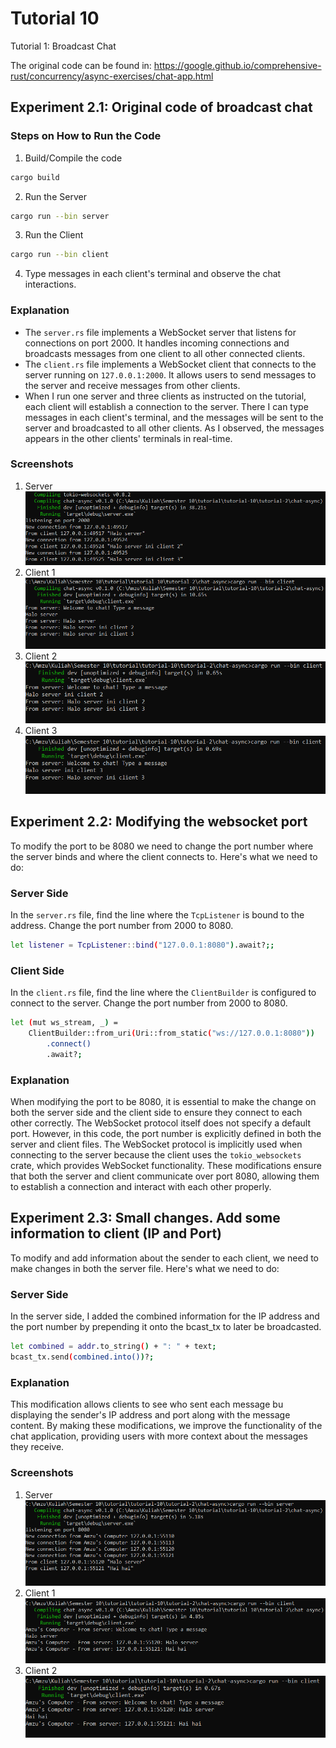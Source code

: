 # Tutorial 10
Tutorial 1: Broadcast Chat

The original code can be found in: https://google.github.io/comprehensive-rust/concurrency/async-exercises/chat-app.html

## Experiment 2.1: Original code of broadcast chat
### Steps on How to Run the Code
1. Build/Compile the code
```bash
cargo build 
 ```
2. Run the Server
```bash
cargo run --bin server
```
3. Run the Client
```bash
cargo run --bin client
```
4. Type messages in each client's terminal and observe the chat interactions.

### Explanation
* The `server.rs` file implements a WebSocket server that listens for connections on port 2000. It handles incoming connections and broadcasts messages from one client to all other connected clients.
* The `client.rs` file implements a WebSocket client that connects to the server running on `127.0.0.1:2000`. It allows users to send messages to the server and receive messages from other clients.
* When I run one server and three clients as instructed on the tutorial, each client will establish a connection to the server. There I can type messages in each client's terminal, and the messages will be sent to the server and broadcasted to all other clients. As I observed, the messages appears in the other clients' terminals in real-time.

### Screenshots
1. Server
![Server](assets/images/exp2-1-server.png)
2. Client 1
![Client 1](assets/images/exp2-1-client-1.png)
3. Client 2
![Client 2](assets/images/exp2-1-client-2.png)
4. Client 3
![Client 3](assets/images/exp2-1-client-3.png)

## Experiment 2.2: Modifying the websocket port
To modify the port to be 8080 we need to change the port number where the server binds and where the client connects to. Here's what we need to do:

### Server Side
In the `server.rs` file, find the line where the `TcpListener` is bound to the address. Change the port number from 2000 to 8080.
```bash
let listener = TcpListener::bind("127.0.0.1:8080").await?;;
```

### Client Side
In the `client.rs` file, find the line where the `ClientBuilder` is configured to connect to the server. Change the port number from 2000 to 8080.
```bash
let (mut ws_stream, _) = 
    ClientBuilder::from_uri(Uri::from_static("ws://127.0.0.1:8080"))
        .connect()
        .await?;
```

### Explanation
When modifying the port to be 8080, it is essential to make the change on both the server side and the client side to ensure they connect to each other correctly. The WebSocket protocol itself does not specify a default port. However, in this code, the port number is explicitly defined in both the server and client files. The WebSocket protocol is implicitly used when connecting to the server because the client uses the `tokio_websockets` crate, which provides WebSocket functionality. These modifications ensure that both the server and client communicate over port 8080, allowing them to establish a connection and interact with each other properly.

## Experiment 2.3: Small changes. Add some information to client (IP and Port)
To modify and add information about the sender to each client, we need to make changes in both the server file. Here's what we need to do:

### Server Side
In the server side, I added the combined information for the IP address and the port number by prepending it onto the bcast_tx to later be broadcasted.
```bash
let combined = addr.to_string() + ": " + text;
bcast_tx.send(combined.into())?;
```

### Explanation
This modification allows clients to see who sent each message bu displaying the sender's IP address and port along with the message content. By making these modifications, we improve the functionality of the chat application, providing users with more context about the messages they receive.

### Screenshots
1. Server
![Server](assets/images/exp2-3-server.png)
2. Client 1
![Client 1](assets/images/exp2-3-client-1.png)
3. Client 2
![Client 2](assets/images/exp2-3-client-2.png)
